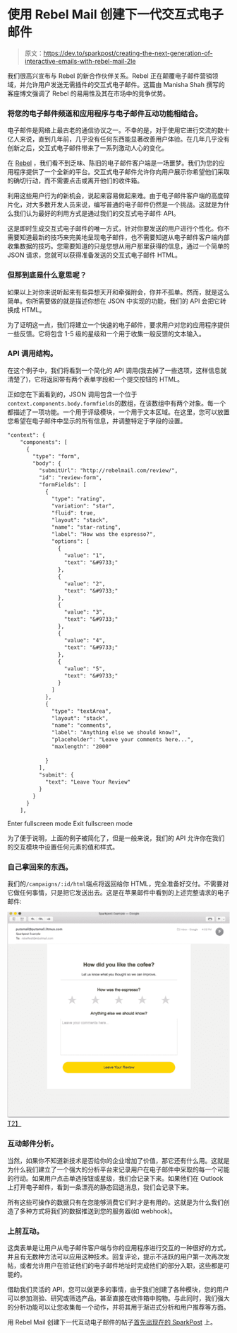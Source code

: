 # 使用 Rebel Mail 创建下一代交互式电子邮件

> 原文：<https://dev.to/sparkpost/creating-the-next-generation-of-interactive-emails-with-rebel-mail-2le>

我们很高兴宣布与 Rebel 的新合作伙伴关系。Rebel 正在颠覆电子邮件营销领域，并允许用户发送无需插件的交互式电子邮件。这篇由 Manisha Shah 撰写的客座博文强调了 Rebel 的易用性及其在市场中的竞争优势。

### 将您的电子邮件频道和应用程序与电子邮件互动功能相结合。

电子邮件是网络上最古老的通信协议之一。不幸的是，对于使用它进行交流的数十亿人来说，直到几年前，几乎没有任何东西能显著改善用户体验。在几年几乎没有创新之后，交互式电子邮件带来了一系列激动人心的变化。

在 [Rebel](https://www.rebelmail.com/) ，我们看不到乏味、陈旧的电子邮件客户端是一场噩梦。我们为您的应用程序提供了一个全新的平台。交互式电子邮件允许你向用户展示你希望他们采取的确切行动，而不需要点击或离开他们的收件箱。

利用这些用户行为的新机会，说起来容易做起来难。由于电子邮件客户端的高度碎片化，对大多数开发人员来说，编写普通的电子邮件仍然是一个挑战。这就是为什么我们认为最好的利用方式是通过我们的交互式电子邮件 API。

这是即时生成交互式电子邮件的唯一方式，针对你要发送的用户进行个性化。你不需要知道最新的技巧来完美地呈现电子邮件，也不需要知道从电子邮件客户端内部收集数据的技巧。您需要知道的只是您想从用户那里获得的信息，通过一个简单的 JSON 请求，您就可以获得准备发送的交互式电子邮件 HTML。

### 但那到底是什么意思呢？

如果以上对你来说听起来有些异想天开和牵强附会，你并不孤单。然而，就是这么简单。你所需要做的就是描述你想在 JSON 中实现的功能，我们的 API 会把它转换成 HTML。

为了证明这一点，我们将建立一个快速的电子邮件，要求用户对您的应用程序提供一些反馈。它将包含 1-5 级的星级和一个用于收集一般反馈的文本输入。

### API 调用结构。

在这个例子中，我们将看到一个简化的 API 调用(我去掉了一些选项，这样信息就清楚了)，它将返回带有两个表单字段和一个提交按钮的 HTML。

正如您在下面看到的，JSON 调用包含一个位于`context.components.body.formfields`的数组，在该数组中有两个对象。每一个都描述了一项功能。一个用于评级模块，一个用于文本区域。在这里，您可以放置您希望在电子邮件中显示的所有信息，并调整特定于字段的设置。

```
"context": {
    "components": [
      {
        "type": "form",
        "body": {
          "submitUrl": "http://rebelmail.com/review/",
          "id": "review-form",
          "formFields": [
            {
              "type": "rating",
              "variation": "star",
              "fluid": true,
              "layout": "stack",
              "name": "star-rating",
              "label": "How was the espresso?",
              "options": [
                {
                  "value": "1",
                  "text": "&#9733;"
                },
                {
                  "value": "2",
                  "text": "&#9733;"
                },
                {
                  "value": "3",
                  "text": "&#9733;"
                },
                {
                  "value": "4",
                  "text": "&#9733;"
                },
                {
                  "value": "5",
                  "text": "&#9733;"
                }
              ]
            },
            {
              "type": "textArea",
              "layout": "stack",
              "name": "comments",
              "label": "Anything else we should know?",
              "placeholder": "Leave your comments here...",
              "maxlength": "2000"

            }
          ],
          "submit": {
            "text": "Leave Your Review"
          }
        }
      }
    ], 
```

Enter fullscreen mode Exit fullscreen mode

为了便于说明，上面的例子被简化了，但是一般来说，我们的 API 允许你在我们的交互模块中设置任何元素的值和样式。

### 自己拿回来的东西。

我们的`/campaigns/:id/html`端点将返回给你 HTML，完全准备好交付。不需要对它做任何事情，只是把它发送出去。这是在苹果邮件中看到的上述完整请求的电子邮件:

[![](img/0e67e506d69c62b4d5ca18e2df790afa.png)T2】](https://res.cloudinary.com/practicaldev/image/fetch/s--VVwWcK-g--/c_limit%2Cf_auto%2Cfl_progressive%2Cq_auto%2Cw_880/https://media.sparkpost.com/uploads/2017/10/Screen-Shot-2017-10-16-at-1.51.51-PM.png)

### 互动邮件分析。

当然，如果你不知道新技术是否给你的企业增加了价值，那它还有什么用。这就是为什么我们建立了一个强大的分析平台来记录用户在电子邮件中采取的每一个可能的行动。如果用户点击单选按钮或星级，我们会记录下来。如果他们在 Outlook 上打开电子邮件，看到一条漂亮的静态回退消息，我们会记录下来。

所有这些可操作的数据只有在您能够消费它们时才是有用的。这就是为什么我们创造了多种方式将我们的数据推送到您的服务器(如 webhook)。

### 上前互动。

这类表单是让用户从电子邮件客户端与你的应用程序进行交互的一种很好的方式，并且有无数种方法可以应用这种技术。回复评论，提示不活跃的用户第一次再次发帖，或者允许用户在验证他们的电子邮件地址时完成他们的部分入职，这些都是可能的。

借助我们灵活的 API，您可以做更多的事情，由于我们创建了各种模块，您的用户可以参加测验、研究或筛选产品，甚至直接在收件箱中购物。与此同时，我们强大的分析功能可以让您收集每一个动作，并将其用于渐进式分析和用户推荐等方面。

用 Rebel Mail 创建下一代互动电子邮件的帖子[首先出现在](https://www.sparkpost.com/blog/interactive-emails-rebelmail/)[的 SparkPost](https://www.sparkpost.com) 上。